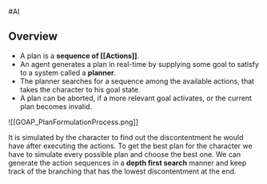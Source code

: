 #AI 
## Overview
- A plan is a **sequence of [[Actions]]**. 
- An agent generates a plan in real-time by supplying some goal to satisfy to a system called a **planner**.
- The planner searches for a sequence among the available actions, that takes the character to his goal state.
- A plan can be aborted, if a more relevant goal activates, or the current plan becomes invalid. 

![[GOAP_PlanFormulationProcess.png]]

It is simulated by the character to find out the discontentment he would have after executing the actions.
To get the best plan for the character we have to simulate every possible plan and choose the best one. 
We can  generate the action sequences in a **depth first search** manner and keep track of the branching that has the lowest discontentment at the end.
